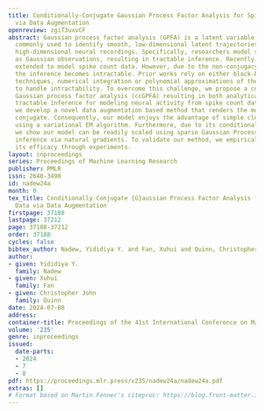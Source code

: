```yaml
---
title: Conditionally-Conjugate Gaussian Process Factor Analysis for Spike Count Data
  via Data Augmentation
openreview: zgiT3uxvCF
abstract: Gaussian process factor analysis (GPFA) is a latent variable modeling technique
  commonly used to identify smooth, low-dimensional latent trajectories underlying
  high-dimensional neural recordings. Specifically, researchers model spiking rates
  as Gaussian observations, resulting in tractable inference. Recently, GPFA has been
  extended to model spike count data. However, due to the non-conjugacy of the likelihood,
  the inference becomes intractable. Prior works rely on either black-box inference
  techniques, numerical integration or polynomial approximations of the likelihood
  to handle intractability. To overcome this challenge, we propose a conditionally-conjugate
  Gaussian process factor analysis (ccGPFA) resulting in both analytically and computationally
  tractable inference for modeling neural activity from spike count data. In particular,
  we develop a novel data augmentation based method that renders the model conditionally
  conjugate. Consequently, our model enjoys the advantage of simple closed-form updates
  using a variational EM algorithm. Furthermore, due to its conditional conjugacy,
  we show our model can be readily scaled using sparse Gaussian Processes and accelerated
  inference via natural gradients. To validate our method, we empirically demonstrate
  its efficacy through experiments.
layout: inproceedings
series: Proceedings of Machine Learning Research
publisher: PMLR
issn: 2640-3498
id: nadew24a
month: 0
tex_title: Conditionally-Conjugate {G}aussian Process Factor Analysis for Spike Count
  Data via Data Augmentation
firstpage: 37188
lastpage: 37212
page: 37188-37212
order: 37188
cycles: false
bibtex_author: Nadew, Yididiya Y. and Fan, Xuhui and Quinn, Christopher John
author:
- given: Yididiya Y.
  family: Nadew
- given: Xuhui
  family: Fan
- given: Christopher John
  family: Quinn
date: 2024-07-08
address:
container-title: Proceedings of the 41st International Conference on Machine Learning
volume: '235'
genre: inproceedings
issued:
  date-parts:
  - 2024
  - 7
  - 8
pdf: https://proceedings.mlr.press/v235/nadew24a/nadew24a.pdf
extras: []
# Format based on Martin Fenner's citeproc: https://blog.front-matter.io/posts/citeproc-yaml-for-bibliographies/
---
```

